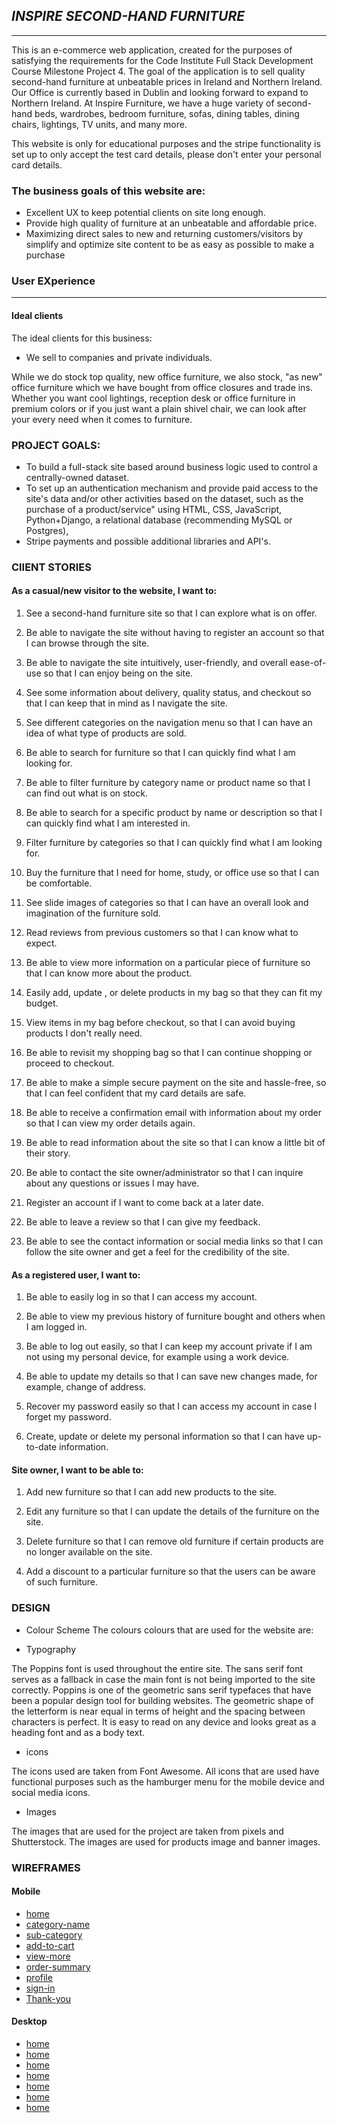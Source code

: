 ## *INSPIRE SECOND-HAND FURNITURE*
---
This is an e-commerce web application, created for the purposes of satisfying the requirements for the Code Institute Full Stack Development Course Milestone Project 4. The goal of the application is to sell quality second-hand furniture at unbeatable prices in Ireland and Northern Ireland. Our Office is currently based in Dublin and looking forward to expand to Northern Ireland. At Inspire Furniture, we have a huge variety of second-hand beds, wardrobes, bedroom furniture, sofas, dining tables, dining chairs, lightings, TV units, and many more. 

This website is only for educational purposes and the stripe functionality is set up to only accept the test card details, please don't enter your personal card details.

### The business goals of this website are:

* Excellent UX to keep potential clients on site long enough.
* Provide high quality of furniture at an unbeatable and affordable price.
* Maximizing direct sales to new and returning customers/visitors by simplify and optimize site content to be as easy as possible to make a purchase

### User EXperience
---

#### Ideal clients

The ideal clients for this business:
* We sell to companies and private individuals.

While we do stock top quality, new office furniture, we also stock, "as new" office furniture which we have bought from office closures and trade ins. Whether you want cool lightings, reception desk or office furniture in premium colors or if you just want a plain shivel chair, we can look after your every need when it comes to furniture.

### PROJECT GOALS:

* To build a full-stack site based around business logic used to control a centrally-owned dataset.
* To set up an authentication mechanism and provide paid access to the site's data and/or other activities based on the dataset, such as the purchase of a product/service" using HTML, CSS, JavaScript, Python+Django, a relational database (recommending MySQL or Postgres), 
* Stripe payments and possible additional libraries and API's.

### ClIENT STORIES

#### As a casual/new visitor to the website, I want to:
1. See a second-hand furniture site so that I can explore what is on offer.

2. Be able to navigate the site without having to register an account so that I can browse through the site.

3. Be able to navigate the site intuitively, user-friendly, and overall ease-of-use so that I can enjoy being on the site.

4. See some information about delivery, quality status, and checkout so that I can keep that in mind as I navigate the site.

5. See different categories on the navigation menu so that I can have an idea of what type of products are sold.

6. Be able to search for furniture so that I can quickly find what I am looking for.

7. Be able to filter furniture by category name or product name so that I can find out what is on stock.

8. Be able to search for a specific product by name or description so that I can quickly find what I am interested in.

9. Filter furniture by categories so that I can quickly find what I am looking for.

10. Buy the furniture that I need for home, study, or office use so that I can be comfortable.

11. See slide images of categories so that I can have an overall look and imagination of the furniture sold.

12. Read reviews from previous customers so that I can know what to expect.

13. Be able to view more information on a particular piece of furniture so that I can know more about the product.

14. Easily add, update , or delete products in my bag so that they can fit my budget.

15. View items in my bag before checkout, so that I can avoid buying products I don't really need.

16. Be able to revisit my shopping bag so that I can continue shopping or proceed to checkout.

17. Be able to make a simple secure payment on the site and hassle-free, so that I can feel confident that my card details are safe.

18. Be able to receive a confirmation email with information about my order so that I can view my order details again.

19. Be able to read information about the site so that I can know a little bit of their story.

20. Be able to contact the site owner/administrator so that I can inquire about any questions or issues I may have.

21. Register an account if I want to come back at a later date.

22. Be able to leave a review so that I can give my feedback.

23. Be able to see the contact information or social media links so that I can follow the site owner and get a feel for the credibility of the site.


#### As a registered user, I want to:
1. Be able to easily log in so that I can access my account.

2. Be able to view my previous history of furniture bought and others when I am logged in.

3. Be able to log out easily, so that I can keep my account private if I am not using my personal device, for example using a work device.

4. Be able to update my details so that I can save new changes made, for example, change of address.

5. Recover my password easily so that I can access my account in case I forget my password.

6. Create, update or delete my personal information so that I can have up-to-date information.

#### Site owner, I want to be able to: 
1. Add new furniture so that I can add new products to the site.

2. Edit any furniture so that I can update the details of the furniture on the site.

3. Delete furniture so that I can remove old furniture if certain products are no longer available on the site.

4. Add a discount to a particular furniture so that the users can be aware of such furniture.

### DESIGN

* Colour Scheme
The colours colours that are used for the website are:

* Typography

The Poppins font is used throughout the entire site. The sans serif font serves as a fallback in case the main font is not being imported to the site correctly.  Poppins is one of the geometric sans serif typefaces that have been a popular design tool for building websites. The geometric shape of the letterform is near equal in terms of height and the spacing between characters is perfect. It is easy to read on any device and looks great as a heading font and as a body text.

* icons

The icons used are taken from Font Awesome. All icons that are used have functional purposes such as the hamburger menu for the mobile device and social media icons. 

* Images

The images that are used for the project are taken from pixels and Shutterstock. The images are used for products image and banner images.



### WIREFRAMES
#### Mobile
* [home](assets/wireframes/home.pdf)
* [category-name](assets/wireframes/catname.pdf)
* [sub-category](assets/wireframes/sub-catname.pdf)
* [add-to-cart](assets/wireframes/addcart.pdf)
* [view-more](assets/wireframes/view-more.pdf)
* [order-summary](assets/wireframes/order-summary.pdf)
* [profile](assets/wireframes/profile.pdf)
* [sign-in](assets/wireframes/signin.pdf)
* [Thank-you](assets/wireframes/thanku.pdf)

#### Desktop
* [home](assets/wireframes/homepgD.pdf)
* [home](assets/wireframes/catnameD.pdf)
* [home](assets/wireframes/shoppingcart&subcat.pdf)
* [home](assets/wireframes/addcartD.pdf)
* [home](assets/wireframes/view-moreD.pdf)
* [home](assets/wireframes/register.pdf)
* [home](assets/wireframes/sign-inD.pdf)







